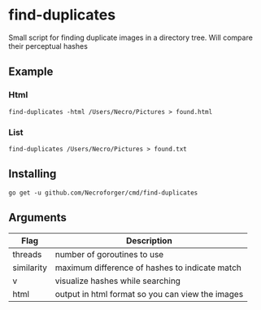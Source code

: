 
# find-duplicates
Small script for finding duplicate images in a directory tree.
Will compare their perceptual hashes


## Example

### Html
`find-duplicates -html /Users/Necro/Pictures > found.html`

### List
`find-duplicates /Users/Necro/Pictures > found.txt`

## Installing
`go get -u github.com/Necroforger/cmd/find-duplicates`

## Arguments

| Flag       | Description                                      |
|------------|--------------------------------------------------|
| threads    | number of goroutines to use                      |
| similarity | maximum difference of hashes to indicate match   |
| v          | visualize hashes while searching                 |
| html       | output in html format so you can view the images |
